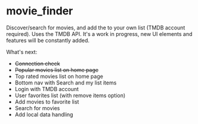 # movie_finder

Discover/search for movies, and add the to your own list (TMDB account required). Uses the TMDB API.
It's a work in progress, new UI elements and features will be constantly added.

What's next:
- ~~Connection check~~
- ~~Popular movies list on home page~~
- Top rated movies list on home page
- Bottom nav with Search and my list items
- Login with TMDB account
- User favorites list (with remove items option)
- Add movies to favorite list
- Search for movies
- Add local data handling